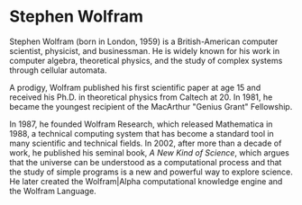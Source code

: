 # Stephen Wolfram

Stephen Wolfram (born in London, 1959) is a British-American computer scientist, physicist, and businessman. He is widely known for his work in computer algebra, theoretical physics, and the study of complex systems through cellular automata.

A prodigy, Wolfram published his first scientific paper at age 15 and received his Ph.D. in theoretical physics from Caltech at 20. In 1981, he became the youngest recipient of the MacArthur "Genius Grant" Fellowship.

In 1987, he founded Wolfram Research, which released Mathematica in 1988, a technical computing system that has become a standard tool in many scientific and technical fields. In 2002, after more than a decade of work, he published his seminal book, *A New Kind of Science*, which argues that the universe can be understood as a computational process and that the study of simple programs is a new and powerful way to explore science. He later created the Wolfram|Alpha computational knowledge engine and the Wolfram Language.
